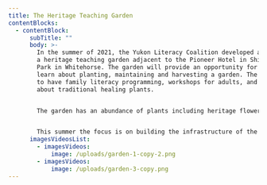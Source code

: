 ```yaml
---
title: The Heritage Teaching Garden
contentBlocks:
  - contentBlock:
      subTitle: ""
      body: >-
        In the summer of 2021, the Yukon Literacy Coalition developed and built
        a heritage teaching garden adjacent to the Pioneer Hotel in Shipyards
        Park in Whitehorse. The garden will provide an opportunity for people to
        learn about planting, maintaining and harvesting a garden. The vision is
        to have family literacy programming, workshops for adults, and teachings
        about traditional healing plants.


        The garden has an abundance of plants including heritage flowers, vegetables, fruit trees, berries and a bed of traditional healing plants. Some of the plants were donated by local gardeners.


        This summer the focus is on building the infrastructure of the garden with a plan to start delivering programming in the garden during the summer of 2022.
      imagesVideosList:
        - imagesVideos:
            image: /uploads/garden-1-copy-2.png
        - imagesVideos:
            image: /uploads/garden-3-copy.png
---
```

